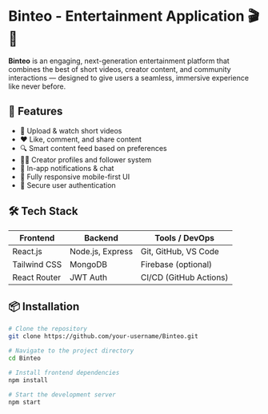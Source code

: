 # Binteo - Entertainment Application 🎬📱

**Binteo** is an engaging, next-generation entertainment platform that combines the best of short videos, creator content, and community interactions — designed to give users a seamless, immersive experience like never before.

## 🚀 Features

- 🎥 Upload & watch short videos
- ❤️ Like, comment, and share content
- 🔍 Smart content feed based on preferences
- 🧑‍🎤 Creator profiles and follower system
- 💬 In-app notifications & chat
- 📱 Fully responsive mobile-first UI
- 🔐 Secure user authentication

## 🛠️ Tech Stack

| Frontend      | Backend         | Tools / DevOps        |
|---------------|-----------------|------------------------|
| React.js      | Node.js, Express| Git, GitHub, VS Code   |
| Tailwind CSS  | MongoDB         | Firebase (optional)    |
| React Router  | JWT Auth        | CI/CD (GitHub Actions) |

## 📦 Installation

```bash
# Clone the repository
git clone https://github.com/your-username/Binteo.git

# Navigate to the project directory
cd Binteo

# Install frontend dependencies
npm install

# Start the development server
npm start
